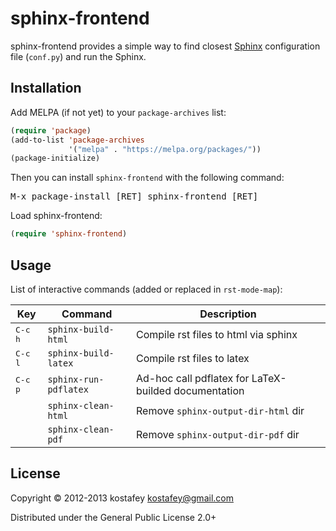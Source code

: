 # sphinx-frontend

sphinx-frontend provides a simple way to find closest
[Sphinx](http://sphinx-doc.org/) configuration file (`conf.py`) and run the
Sphinx.

## Installation

Add MELPA (if not yet) to your `package-archives` list:

```lisp
(require 'package)
(add-to-list 'package-archives
             '("melpa" . "https://melpa.org/packages/"))
(package-initialize)
```

Then you can install `sphinx-frontend` with the following command:

<kbd>M-x package-install [RET] sphinx-frontend [RET]</kbd>

Load sphinx-frontend:

```lisp
(require 'sphinx-frontend)
```

## Usage

List of interactive commands (added or replaced in `rst-mode-map`):

 Key              | Command               | Description                                          
------------------|-----------------------|------------------------------------------------------
 <kbd>C-c h</kbd> | `sphinx-build-html`   | Compile rst files to html via sphinx                 
 <kbd>C-c l</kbd> | `sphinx-build-latex`  | Compile rst files to latex                           
 <kbd>C-c p</kbd> | `sphinx-run-pdflatex` | Ad-hoc call pdflatex for LaTeX-builded documentation 
                  | `sphinx-clean-html`   | Remove `sphinx-output-dir-html` dir
                  | `sphinx-clean-pdf`    | Remove `sphinx-output-dir-pdf` dir

## License

Copyright © 2012-2013 kostafey <kostafey@gmail.com>

Distributed under the General Public License 2.0+
